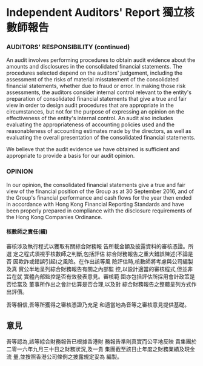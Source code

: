 # Independent Auditors' Report 獨立核數師報告

### AUDITORS' RESPONSIBILITY (continued)

An audit involves performing procedures to obtain audit evidence about the amounts and disclosures in the consolidated financial statements. The procedures selected depend on the auditors' judgement, including the assessment of the risks of material misstatement of the consolidated financial statements, whether due to fraud or error. In making those risk assessments, the auditors consider internal control relevant to the entity's preparation of consolidated financial statements that give a true and fair view in order to design audit procedures that are appropriate in the circumstances, but not for the purpose of expressing an opinion on the effectiveness of the entity's internal control. An audit also includes evaluating the appropriateness of accounting policies used and the reasonableness of accounting estimates made by the directors, as well as evaluating the overall presentation of the consolidated financial statements.

We believe that the audit evidence we have obtained is sufficient and appropriate to provide a basis for our audit opinion.

### OPINION

In our opinion, the consolidated financial statements give a true and fair view of the financial position of the Group as at 30 September 2016, and of the Group's financial performance and cash flows for the year then ended in accordance with Hong Kong Financial Reporting Standards and have been properly prepared in compliance with the disclosure requirements of the Hong Kong Companies Ordinance.

#### 核數師之責任(續)

審核涉及執行程式以獲取有關綜合財務報 告所載金額及披露資料的審核憑證。所選 定之程式須視乎核數師之判斷,包括評估 綜合財務報告之重大錯誤陳述(不論是否 因欺詐或錯誤引起)之風險。在作出該等風 險評估時,核數師將考慮與公司編製及真 實公半地呈列綜合財務報告有關之內部監 控,以設計適當的審核程式,但並非旨在就 實體內部監控是否有效發表意見。審核範 圍亦包括評估所採用會計政策是否恰當及 董事所作出之會計估算是否合理,以及對 綜合財務報告之整體呈列方式作出評價。

吾等相信,吾等所獲得之審核憑證乃充足 和適當地為音等之審核意見提供基礎。

## 意見

吾等認為,該等綜合財務報告已根據香港財 務報告準則真實而公平地反映 貴集團於 二零一六年九月三十日之財務狀況,及一貴 集團截至該日止年度之財務業績及現金流 量,並按照香港公司條例之披露規定妥為 編製。